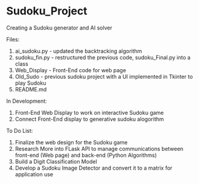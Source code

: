 # Sudoku_Project
Creating a Sudoku generator and AI solver

Files:

1) ai_sudoku.py - updated the backtracking algorithm
2) sudoku_fin.py - restructured the previous code, sudoku_Final.py into a class
3) Web_Display - Front-End code for web page
4) Old_Sudo - previous sudoku project with a UI implemented in Tkinter to play Sudoku
5) README.md

In Development: 
1) Front-End Web Display to work on interactive Sudoku game
2) Connect Front-End display to generative sudoku alogorithm

To Do List:
1) Finalize the web design for the Sudoku game
2) Research More into FLask API to manage communications between front-end (Web page) and back-end (Python Algorithms)
3) Build a Digit Classification Model
4) Develop a Sudoku Image Detector and convert it to a matrix for application use
